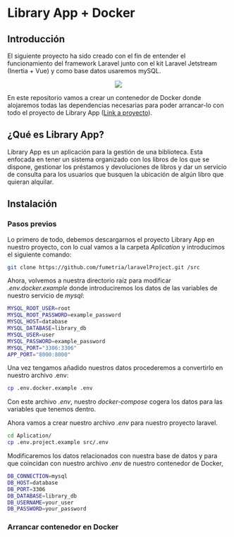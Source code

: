 # Library App + Docker

## Introducción
El siguiente proyecto ha sido creado con el fin de entender el funcionamiento del framework Laravel junto con el kit Laravel Jetstream (Inertia + Vue) y como base datos usaremos mySQL.
<p align="center">
  <a href="https://skillicons.dev">
    <img src="https://skillicons.dev/icons?i=docker,laravel,vue,mysql,tailwind&theme=light" />
  </a>
</p> 

En este repositorio vamos a crear un contenedor de Docker donde alojaremos todas las dependencias necesarias para poder arrancar-lo con todo el proyecto de Library App ([Link a proyecto](https://github.com/fumetria/laravelProject.git)).

## ¿Qué es Library App?

Library App es un aplicación para la gestión de una biblioteca. Esta enfocada en tener un sistema organizado con los libros de los que se dispone, gestionar los préstamos y devoluciones de libros y dar un servicio de consulta para los usuarios que busquen la ubicación de algún libro que quieran alquilar.

## Instalación

### Pasos previos

Lo primero de todo, debemos descargarnos el proyecto Library App en nuestro proyecto, con lo cual vamos a la carpeta *Aplication*  y introducimos el siguiente comando:
```bash
git clone https://github.com/fumetria/laravelProject.git /src
```

Ahora, volvemos a nuestra directorio raíz para modificar *.env.docker.example* donde introduciremos los datos de las variables de nuestro servicio de *mysql*:

```bash
MYSQL_ROOT_USER=root
MYSQL_ROOT_PASSWORD=example_password
MYSQL_HOST=database
MYSQL_DATABASE=library_db
MYSQL_USER=user
MYSQL_PASSWORD=example_password
MYSQL_PORT="3306:3306"
APP_PORT="8000:8000"
```

Una vez tengamos añadido nuestros datos procederemos a convertirlo en nuestro archivo .env:

```bash
cp .env.docker.example .env
```
Con este archivo *.env*, nuestro *docker-compose* cogera los datos para las variables que tenemos dentro.

Ahora vamos a crear nuestro archivo *.env* para nuestro proyecto laravel.
```bash
cd Aplication/
cp .env.project.example src/.env
```
Modificaremos los datos relacionados con nuestra base de datos y para que coincidan con nuestro archivo *.env* de nuestro contenedor de Docker,
```bash
DB_CONNECTION=mysql
DB_HOST=database
DB_PORT=3306
DB_DATABASE=library_db
DB_USERNAME=your_user
DB_PASSWORD=your_password
```

### Arrancar contenedor en Docker

